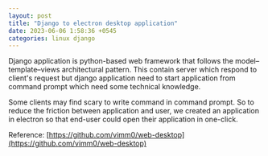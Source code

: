 ```yaml
---
layout: post
title: "Django to electron desktop application"
date: 2023-06-06 1:58:36 +0545
categories: linux django
---
```



Django application is python-based web framework that follows the model–template–views architectural pattern. This contain server which respond to client's request but django application need to start application from command prompt which need some technical knowledge. 

Some clients may find scary to write command in command prompt. So to reduce the friction between application and user, we created an application in electron so that end-user could open their application in one-click. 

Reference: [https://github.com/vimm0/web-desktop](https://github.com/vimm0/web-desktop)